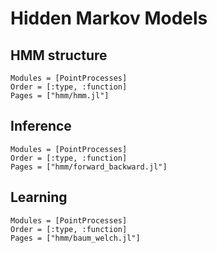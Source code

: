 # Hidden Markov Models

## HMM structure

```@autodocs
Modules = [PointProcesses]
Order = [:type, :function]
Pages = ["hmm/hmm.jl"]
```

## Inference

```@autodocs
Modules = [PointProcesses]
Order = [:type, :function]
Pages = ["hmm/forward_backward.jl"]
```

## Learning

```@autodocs
Modules = [PointProcesses]
Order = [:type, :function]
Pages = ["hmm/baum_welch.jl"]
```